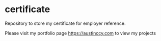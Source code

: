 # certificate
Repository to store my certificate for employer reference.

Please visit my portfolio page https://austinccy.com to view my projects
